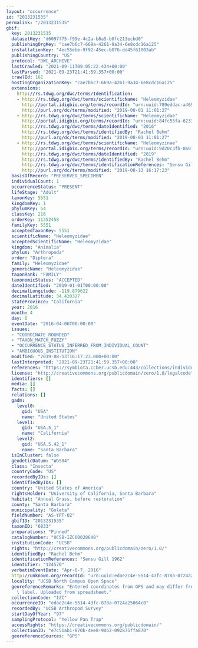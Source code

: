 ```yaml
---
layout: "occurrence"
id: "2013231535"
permalink: "/2013231535"
gbif:
  key: 2013231535
  datasetKey: "d6097f75-f99e-4c2a-b8a5-b0fc213ecbd0"
  publishingOrgKey: "cae7b6c7-669a-4261-9a34-6e8cdc16a125"
  installationKey: "4ec55ebe-9f92-45ec-b076-dd45f61003ab"
  publishingCountry: "US"
  protocol: "DWC_ARCHIVE"
  lastCrawled: "2021-09-11T09:05:22.434+00:00"
  lastParsed: "2021-09-23T21:41:59.357+00:00"
  crawlId: 161
  hostingOrganizationKey: "cae7b6c7-669a-4261-9a34-6e8cdc16a125"
  extensions:
    http://rs.tdwg.org/dwc/terms/Identification:
    - http://rs.tdwg.org/dwc/terms/scientificName: "Heleomyzidae"
      http://portal.idigbio.org/terms/recordId: "urn:uuid:789eddac-a469-4e59-a138-fae23cae413c"
      http://purl.org/dc/terms/modified: "2019-08-01 11:01:27"
    - http://rs.tdwg.org/dwc/terms/scientificName: "Heleomyzidae"
      http://portal.idigbio.org/terms/recordId: "urn:uuid:84fc55fa-6233-48c0-a443-ab8329536b98"
      http://rs.tdwg.org/dwc/terms/dateIdentified: "2016"
      http://rs.tdwg.org/dwc/terms/identifiedBy: "Rachel Behm"
      http://purl.org/dc/terms/modified: "2019-08-01 11:01:27"
    - http://rs.tdwg.org/dwc/terms/scientificName: "Heleomyzinae"
      http://portal.idigbio.org/terms/recordId: "urn:uuid:9d20c3fb-8607-4b3e-9893-cd186ff3e9d7"
      http://rs.tdwg.org/dwc/terms/dateIdentified: "2019"
      http://rs.tdwg.org/dwc/terms/identifiedBy: "Rachel Behm"
      http://rs.tdwg.org/dwc/terms/identificationReferences: "Sensu Gill 1962"
      http://purl.org/dc/terms/modified: "2019-08-13 16:17:23"
  basisOfRecord: "PRESERVED_SPECIMEN"
  individualCount: 1
  occurrenceStatus: "PRESENT"
  lifeStage: "Adult"
  taxonKey: 5551
  kingdomKey: 1
  phylumKey: 54
  classKey: 216
  orderKey: 11352458
  familyKey: 5551
  acceptedTaxonKey: 5551
  scientificName: "Heleomyzidae"
  acceptedScientificName: "Heleomyzidae"
  kingdom: "Animalia"
  phylum: "Arthropoda"
  order: "Diptera"
  family: "Heleomyzidae"
  genericName: "Heleomyzidae"
  taxonRank: "FAMILY"
  taxonomicStatus: "ACCEPTED"
  dateIdentified: "2019-01-01T00:00:00"
  decimalLongitude: -119.879622
  decimalLatitude: 34.420327
  stateProvince: "California"
  year: 2016
  month: 4
  day: 6
  eventDate: "2016-04-06T00:00:00"
  issues:
  - "COORDINATE_ROUNDED"
  - "TAXON_MATCH_FUZZY"
  - "OCCURRENCE_STATUS_INFERRED_FROM_INDIVIDUAL_COUNT"
  - "AMBIGUOUS_INSTITUTION"
  modified: "2019-08-13T16:17:23.000+00:00"
  lastInterpreted: "2021-09-23T21:41:59.357+00:00"
  references: "https://symbiota.ccber.ucsb.edu:443/collections/individual/index.php?occid=124570"
  license: "http://creativecommons.org/publicdomain/zero/1.0/legalcode"
  identifiers: []
  media: []
  facts: []
  relations: []
  gadm:
    level0:
      gid: "USA"
      name: "United States"
    level1:
      gid: "USA.5_1"
      name: "California"
    level2:
      gid: "USA.5.42_1"
      name: "Santa Barbara"
  isInCluster: false
  geodeticDatum: "WGS84"
  class: "Insecta"
  countryCode: "US"
  recordedByIDs: []
  identifiedByIDs: []
  country: "United States of America"
  rightsHolder: "University of California, Santa Barbara"
  habitat: "Annual Grass, before restoration"
  county: "Santa Barbara"
  municipality: "Goleta"
  fieldNumber: "AS-YPT-02"
  gbifID: "2013231535"
  taxonID: "6833"
  preparations: "Pinned"
  catalogNumber: "UCSB-IZC00028648"
  institutionCode: "UCSB"
  rights: "http://creativecommons.org/publicdomain/zero/1.0/"
  identifiedBy: "Rachel Behm"
  identificationReferences: "Sensu Gill 1962"
  identifier: "124570"
  verbatimEventDate: "Apr-6-7, 2016"
  http://unknown.org/recordId: "urn:uuid:edae2c4e-5514-43fc-878a-0724a25064c0"
  locality: "UCSB North Campus Open Space"
  georeferenceRemarks: "Entered coordinates from GPS and may differ from what is on\
    \ label. Uploaded from spreadsheet."
  collectionCode: "IZC"
  occurrenceID: "edae2c4e-5514-43fc-878a-0724a25064c0"
  recordedBy: "UCSB Arthropod Survey"
  startDayOfYear: "97"
  samplingProtocol: "Yellow Pan Trap"
  accessRights: "https://creativecommons.org/publicdomain/"
  collectionID: "e7c51ab1-870b-4ee8-9d62-092875ffa870"
  georeferenceSources: "GPS"
---
```

